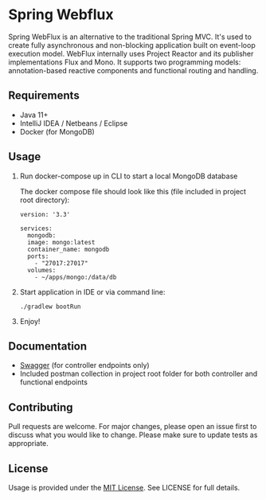 # Spring Webflux

Spring WebFlux is an alternative to the traditional Spring MVC. It's used to create fully asynchronous and non-blocking application built on event-loop execution model. WebFlux internally uses Project Reactor and its publisher implementations Flux and Mono. It supports two programming models: annotation-based reactive components and functional routing and handling.

## Requirements

- Java 11+
- IntelliJ IDEA / Netbeans / Eclipse
- Docker (for MongoDB)

## Usage

1) Run docker-compose up in CLI to start a local MongoDB database

   The docker compose file should look like this (file included in project root directory):
    ```
    version: '3.3'

    services:
      mongodb:
      image: mongo:latest
      container_name: mongodb
      ports:
        - "27017:27017"
      volumes:
        - ~/apps/mongo:/data/db
    ``` 

2) Start application in IDE or via command line:

    ```
    ./gradlew bootRun
    ```  

3) Enjoy!

## Documentation

- [Swagger](http://localhost:9080/spring-webflux/swagger-ui.html) (for controller endpoints only)
- Included postman collection in project root folder for both controller and functional endpoints

## Contributing

Pull requests are welcome. For major changes, please open an issue first to discuss what you would like to change.  Please make sure to update tests as appropriate.

## License

Usage is provided under the [MIT License](https://mit-license.org/). See LICENSE for full details.